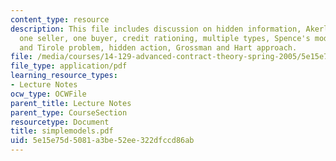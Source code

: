 ```yaml
---
content_type: resource
description: This file includes discussion on hidden information, Akerlof's Lemons,
  one seller, one buyer, credit rationing, multiple types, Spence's model, Maskin
  and Tirole problem, hidden action, Grossman and Hart approach.
file: /media/courses/14-129-advanced-contract-theory-spring-2005/5e15e75d5081a3be52ee322dfccd86ab_simplemodels.pdf
file_type: application/pdf
learning_resource_types:
- Lecture Notes
ocw_type: OCWFile
parent_title: Lecture Notes
parent_type: CourseSection
resourcetype: Document
title: simplemodels.pdf
uid: 5e15e75d-5081-a3be-52ee-322dfccd86ab
---
```

